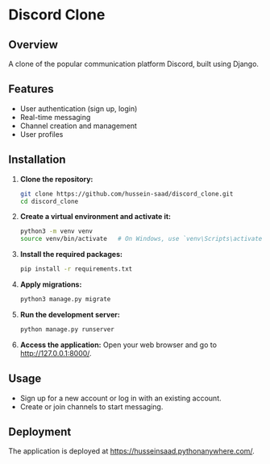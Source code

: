 # Discord Clone

## Overview
A clone of the popular communication platform Discord, built using Django.

## Features
- User authentication (sign up, login)
- Real-time messaging
- Channel creation and management
- User profiles

## Installation

1. **Clone the repository:**
   ```bash
   git clone https://github.com/hussein-saad/discord_clone.git
   cd discord_clone
2. **Create a virtual environment and activate it:**
    ```bash
    python3 -m venv venv
    source venv/bin/activate   # On Windows, use `venv\Scripts\activate`
3. **Install the required packages:**
    ```bash
    pip install -r requirements.txt
4. **Apply migrations:**
    ```bash
    python3 manage.py migrate
5. **Run the development server:**
   ```bash
   python manage.py runserver
6. **Access the application:**
    Open your web browser and go to http://127.0.0.1:8000/.

## Usage
- Sign up for a new account or log in with an existing account.
- Create or join channels to start messaging.

## Deployment

The application is deployed at https://husseinsaad.pythonanywhere.com/.

